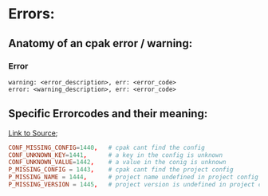 # Errors:
## Anatomy of an cpak error / warning:
### Error

```
warning: <error_description>, err: <error_code>
error: <warning_description>, err: <error_code>
```

## Specific Errorcodes and their meaning:
[Link to Source](https://github.com/xNaCly/c_paket/blob/master/src/core/c_p_util.h#L11);

```conf
CONF_MISSING_CONFIG=1440,   # cpak cant find the config
CONF_UNKNOWN_KEY=1441,      # a key in the config is unknown
CONF_UNKNOWN_VALUE=1442,    # a value in the conig is unknown
P_MISSING_CONFIG = 1443,    # cpak cant find the project config
P_MISSING_NAME = 1444,      # project name undefined in project config
P_MISSING_VERSION = 1445,   # project version is undefined in project config
```

